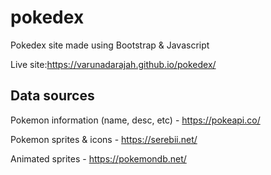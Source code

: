 # pokedex
Pokedex site made using Bootstrap & Javascript

Live site:https://varunadarajah.github.io/pokedex/

## Data sources
Pokemon information (name, desc, etc) - https://pokeapi.co/

Pokemon sprites & icons - https://serebii.net/

Animated sprites - https://pokemondb.net/
